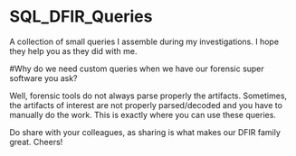 # SQL_DFIR_Queries
A collection of small queries I assemble during my investigations. I hope they help you as they did with me.

#Why do we need custom queries when we have our forensic super software you ask? 

Well, forensic tools do not always parse properly the artifacts. Sometimes, the artifacts of interest are not properly parsed/decoded and you have to manually do the work. This is exactly where you can use these queries. 

Do share with your colleagues, as sharing is what makes our DFIR family great. Cheers!
